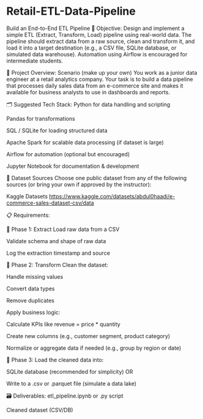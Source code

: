 # Retail-ETL-Data-Pipeline
Build an End-to-End ETL Pipeline 🎯 Objective: Design and implement a simple ETL (Extract, Transform, Load) pipeline using real-world data. The pipeline should extract data from a raw source, clean and transform it, and load it into a target destination (e.g., a CSV file, SQLite database, or simulated data warehouse). Automation using Airflow is encouraged for intermediate students.

🧩 Project Overview: Scenario (make up your own) You work as a junior data engineer at a retail analytics company. Your task is to build a data pipeline that processes daily sales data from an e-commerce site and makes it available for business analysts to use in dashboards and reports.

🗂️ Suggested Tech Stack: Python for data handling and scripting

Pandas for transformations

SQL / SQLite for loading structured data

Apache Spark for scalable data processing (if dataset is large)

Airflow for automation (optional but encouraged)

Jupyter Notebook for documentation & development

🧪 Dataset Sources Choose one public dataset from any of the following sources (or bring your own if approved by the instructor):

Kaggle Datasets
https://www.kaggle.com/datasets/abdul0haadi/e-commerce-sales-dataset-csv/data


📋 Requirements:

🔹 Phase 1: Extract Load raw data from a CSV

Validate schema and shape of raw data

Log the extraction timestamp and source

🔹 Phase 2: Transform Clean the dataset:

Handle missing values

Convert data types

Remove duplicates

Apply business logic:

Calculate KPIs like revenue = price * quantity

Create new columns (e.g., customer segment, product category)

Normalize or aggregate data if needed (e.g., group by region or date)

🔹 Phase 3: Load  the cleaned data into:

SQLite database (recommended for simplicity) OR

Write to a .csv or .parquet file (simulate a data lake)



🗃️ Deliverables: etl_pipeline.ipynb or .py script

Cleaned dataset (CSV/DB)

